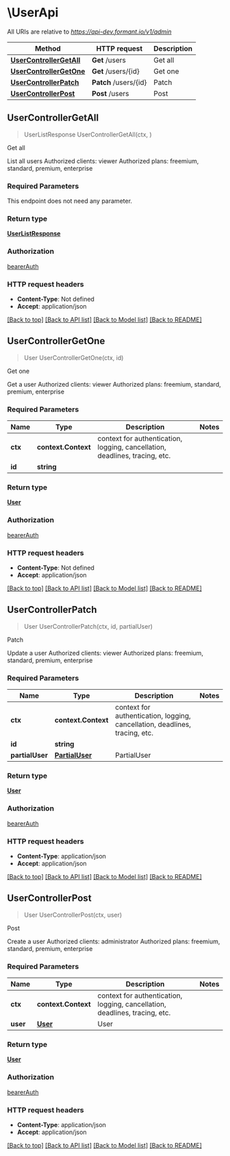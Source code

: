 # \UserApi

All URIs are relative to *https://api-dev.formant.io/v1/admin*

Method | HTTP request | Description
------------- | ------------- | -------------
[**UserControllerGetAll**](UserApi.md#UserControllerGetAll) | **Get** /users | Get all
[**UserControllerGetOne**](UserApi.md#UserControllerGetOne) | **Get** /users/{id} | Get one
[**UserControllerPatch**](UserApi.md#UserControllerPatch) | **Patch** /users/{id} | Patch
[**UserControllerPost**](UserApi.md#UserControllerPost) | **Post** /users | Post



## UserControllerGetAll

> UserListResponse UserControllerGetAll(ctx, )

Get all

List all users Authorized clients: viewer Authorized plans: freemium, standard, premium, enterprise

### Required Parameters

This endpoint does not need any parameter.

### Return type

[**UserListResponse**](UserListResponse.md)

### Authorization

[bearerAuth](../README.md#bearerAuth)

### HTTP request headers

- **Content-Type**: Not defined
- **Accept**: application/json

[[Back to top]](#) [[Back to API list]](../README.md#documentation-for-api-endpoints)
[[Back to Model list]](../README.md#documentation-for-models)
[[Back to README]](../README.md)


## UserControllerGetOne

> User UserControllerGetOne(ctx, id)

Get one

Get a user Authorized clients: viewer Authorized plans: freemium, standard, premium, enterprise

### Required Parameters


Name | Type | Description  | Notes
------------- | ------------- | ------------- | -------------
**ctx** | **context.Context** | context for authentication, logging, cancellation, deadlines, tracing, etc.
**id** | **string**|  | 

### Return type

[**User**](User.md)

### Authorization

[bearerAuth](../README.md#bearerAuth)

### HTTP request headers

- **Content-Type**: Not defined
- **Accept**: application/json

[[Back to top]](#) [[Back to API list]](../README.md#documentation-for-api-endpoints)
[[Back to Model list]](../README.md#documentation-for-models)
[[Back to README]](../README.md)


## UserControllerPatch

> User UserControllerPatch(ctx, id, partialUser)

Patch

Update a user Authorized clients: viewer Authorized plans: freemium, standard, premium, enterprise

### Required Parameters


Name | Type | Description  | Notes
------------- | ------------- | ------------- | -------------
**ctx** | **context.Context** | context for authentication, logging, cancellation, deadlines, tracing, etc.
**id** | **string**|  | 
**partialUser** | [**PartialUser**](PartialUser.md)| PartialUser | 

### Return type

[**User**](User.md)

### Authorization

[bearerAuth](../README.md#bearerAuth)

### HTTP request headers

- **Content-Type**: application/json
- **Accept**: application/json

[[Back to top]](#) [[Back to API list]](../README.md#documentation-for-api-endpoints)
[[Back to Model list]](../README.md#documentation-for-models)
[[Back to README]](../README.md)


## UserControllerPost

> User UserControllerPost(ctx, user)

Post

Create a user Authorized clients: administrator Authorized plans: freemium, standard, premium, enterprise

### Required Parameters


Name | Type | Description  | Notes
------------- | ------------- | ------------- | -------------
**ctx** | **context.Context** | context for authentication, logging, cancellation, deadlines, tracing, etc.
**user** | [**User**](User.md)| User | 

### Return type

[**User**](User.md)

### Authorization

[bearerAuth](../README.md#bearerAuth)

### HTTP request headers

- **Content-Type**: application/json
- **Accept**: application/json

[[Back to top]](#) [[Back to API list]](../README.md#documentation-for-api-endpoints)
[[Back to Model list]](../README.md#documentation-for-models)
[[Back to README]](../README.md)

